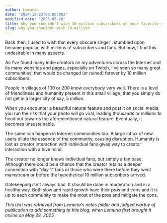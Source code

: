 ```yaml
---
author: Lemuria
date: "2024-12-23T00:00:00Z"
modified_date: "2025-05-28"
title: Why you shouldn't wish 10 million subscribers on your favorite creators
slug: why-you-shouldnt-wish-10-million
---
```


Back then, I used to wish that every obscure singer I stumbled upon became popular, with millions of subscribers and fans. But now, I find this undesirable in many aspects.

As I've found many indie creators on my adventures across the Internet and its many websites and pages, especially on Twitch, I've seen so many great communities, that would be changed (or ruined) forever by 10 million subscribers.

People in villages of 100 or 200 know everybody very well. There is a level of friendliness and humanity present in this small village, that you simply do not get in a larger city of say, 5 million.

When you encounter a beautiful natural feature and post it on social media; you run the risk that your photo will go viral, leading thousands or millions to head out towards the aforementioned natural feature. Eventually, it becomes unsustainable.

The same can happen in Internet communities too. A large influx of new users dilute the essence of the community, causing disruption. Humanity is lost as creator interaction with individual fans gives way to creator interaction with a hive mind.

The creator no longer knows individual fans, but simply a fan base. Although there could be a chance that the creator retains a deeper connection with "day 1" fans or those who were there before they went mainstream or before the hypothetical 10 million subscribers arrived.

Gatekeeping isn't always bad. It should be done in moderation and in a healthy way. Both slow and rapid growth have their pros and cons and it is up to each community to make the most of the pros and mitigate the cons.

_This text was retrieved from Lemuria's notes folder and judged worthy of publication to add something to this blog, when Lemuria first brought it online on May 28, 2025._

